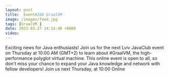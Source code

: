 ```yaml
---
layout: post
title:  Event#266 GraalVM
image: /images/feed.jpg
tags: [GraalVM ]
date: 2023-03-27 14:14:48 +0000
video: 
---
```


Exciting news for Java enthusiasts! Join us for the next Lviv JavaClub event on Thursday at 10:00 AM (GMT+2) to learn about #GraalVM, the high-performance polyglot virtual machine. This online event is open to all, so don't miss your chance to expand your Java knowledge and network with fellow developers! 
Join us next Thursday, at 10:00 Online
